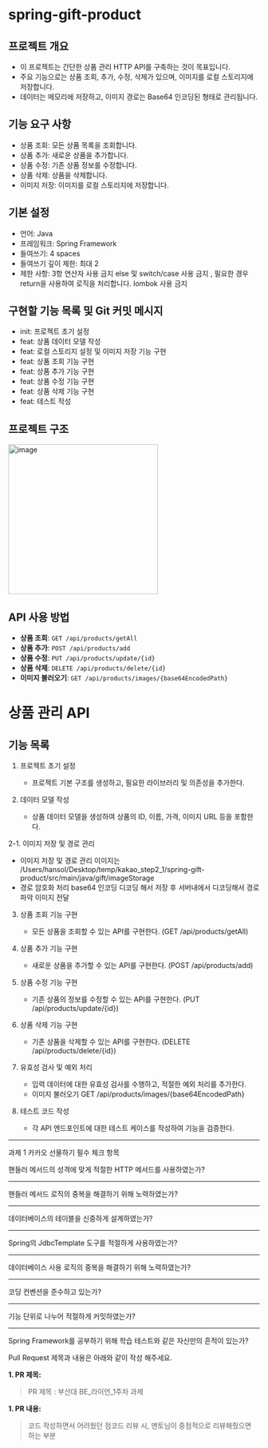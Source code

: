 # spring-gift-product
## 프로젝트 개요
- 이 프로젝트는 간단한 상품 관리 HTTP API를 구축하는 것이 목표입니다. 
- 주요 기능으로는 상품 조회, 추가, 수정, 삭제가 있으며, 이미지를 로컬 스토리지에 저장합니다. 
- 데이터는 메모리에 저장하고, 이미지 경로는 Base64 인코딩된 형태로 관리됩니다.

## 기능 요구 사항
- 상품 조회: 모든 상품 목록을 조회합니다.
- 상품 추가: 새로운 상품을 추가합니다.
- 상품 수정: 기존 상품 정보를 수정합니다.
- 상품 삭제: 상품을 삭제합니다.
- 이미지 저장: 이미지를 로컬 스토리지에 저장합니다.

## 기본 설정
- 언어: Java
- 프레임워크: Spring Framework
- 들여쓰기: 4 spaces
- 들여쓰기 깊이 제한: 최대 2
- 제한 사항:
3항 연산자 사용 금지
else 및 switch/case 사용 금지 , 필요한 경우 return을 사용하여 로직을 처리합니다.
lombok 사용 금지

## 구현할 기능 목록 및 Git 커밋 메시지
- init: 프로젝트 초기 설정
- feat: 상품 데이터 모델 작성
- feat: 로컬 스토리지 설정 및 이미지 저장 기능 구현
- feat: 상품 조회 기능 구현
- feat: 상품 추가 기능 구현
- feat: 상품 수정 기능 구현
- feat: 상품 삭제 기능 구현
- feat: 테스트 작성

## 프로젝트 구조
<img width="300" alt="image" src="https://github.com/pjhcsols/spring-gift-product/assets/110244523/35c6fc61-0a31-41fb-ba20-1d603419f536">

## API 사용 방법
- **상품 조회**: `GET /api/products/getAll`
- **상품 추가**: `POST /api/products/add`
- **상품 수정**: `PUT /api/products/update/{id}`
- **상품 삭제**: `DELETE /api/products/delete/{id}`
- **이미지 불러오기**: `GET /api/products/images/{base64EncodedPath}`


# 상품 관리 API

## 기능 목록
1. 프로젝트 초기 설정
   - 프로젝트 기본 구조를 생성하고, 필요한 라이브러리 및 의존성을 추가한다.

2. 데이터 모델 작성
   - 상품 데이터 모델을 생성하여 상품의 ID, 이름, 가격, 이미지 URL 등을 포함한다.

2-1. 이미지 저장 및 경로 관리
   - 이미지 저장 및 경로 관리 이미지는 /Users/hansol/Desktop/temp/kakao_step2_1/spring-gift-product/src/main/java/gift/imageStorage
   - 경로 암호화 처리 base64 인코딩 디코딩 해서 저장 후 서버내에서 디코딩해서 경로 파악 이미지 전달

3. 상품 조회 기능 구현
   - 모든 상품을 조회할 수 있는 API를 구현한다. (GET /api/products/getAll)

4. 상품 추가 기능 구현
   - 새로운 상품을 추가할 수 있는 API를 구현한다. (POST /api/products/add)

5. 상품 수정 기능 구현
   - 기존 상품의 정보를 수정할 수 있는 API를 구현한다. (PUT /api/products/update/{id})

6. 상품 삭제 기능 구현
   - 기존 상품을 삭제할 수 있는 API를 구현한다. (DELETE /api/products/delete/{id})

8. 유효성 검사 및 예외 처리
   - 입력 데이터에 대한 유효성 검사를 수행하고, 적절한 예외 처리를 추가한다.
   - 이미지 불러오기 GET /api/products/images/{base64EncodedPath}

9. 테스트 코드 작성
   - 각 API 엔드포인트에 대한 테스트 케이스를 작성하여 기능을 검증한다.




---
과제 1 카카오 선물하기 필수 체크 항목

핸들러 메서드의 성격에 맞게 적절한 HTTP 메서드를 사용하였는가?

---

핸들러 메서드 로직의 중복을 해결하기 위해 노력하였는가?

---

데이터베이스의 테이블을 신중하게 설계하였는가?

---

Spring의 JdbcTemplate 도구를 적절하게 사용하였는가?

---

데이터베이스 사용 로직의 중복을 해결하기 위해 노력하였는가?

---

코딩 컨벤션을 준수하고 있는가?

---

기능 단위로 나누어 적절하게 커밋하였는가?

---

Spring Framework를 공부하기 위해 학습 테스트와 같은 자신만의 흔적이 있는가?

Pull Request 제목과 내용은 아래와 같이 작성 해주세요.

**1. PR 제목:**

> PR 제목 : 부산대 BE_라이언_1주차 과제
> 

**1. PR 내용:**

> 코드 작성하면서 어려웠던 점코드 리뷰 시, 멘토님이 중점적으로 리뷰해줬으면 하는 부분
>
